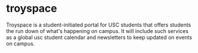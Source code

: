 # troyspace
Troyspace is a student-initiated portal for USC students that offers students the run down of what's happening on campus. It will include such services as a global usc student calendar and newsletters to keep updated on events on campus.

